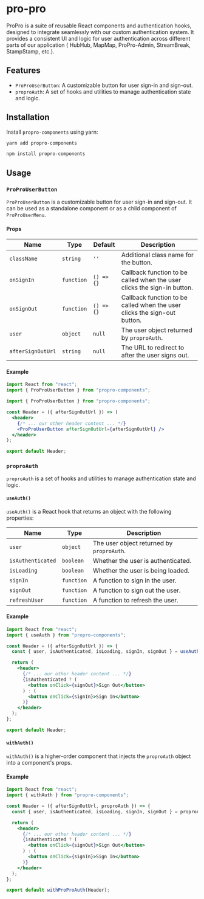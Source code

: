 # pro-pro

ProPro is a suite of reusable React components and authentication hooks, designed to integrate seamlessly with our custom authentication system. It provides a consistent UI and logic for user authentication across different parts of our application ( HubHub, MapMap, ProPro-Admin, StreamBreak, StampStamp, etc.).

## Features

- `ProProUserButton`: A customizable button for user sign-in and sign-out.
- `proproAuth`: A set of hooks and utilities to manage authentication state and logic.

## Installation

Install `propro-components` using yarn:

```bash
yarn add propro-components
```

```bash
npm install propro-components
```

## Usage

### `ProProUserButton`

`ProProUserButton` is a customizable button for user sign-in and sign-out. It can be used as a standalone component or as a child component of `ProProUserMenu`.

#### Props

| Name              | Type       | Default    | Description                                                              |
| ----------------- | ---------- | ---------- | ------------------------------------------------------------------------ |
| `className`       | `string`   | `''`       | Additional class name for the button.                                    |
| `onSignIn`        | `function` | `() => {}` | Callback function to be called when the user clicks the sign-in button.  |
| `onSignOut`       | `function` | `() => {}` | Callback function to be called when the user clicks the sign-out button. |
| `user`            | `object`   | `null`     | The user object returned by `proproAuth`.                                |
| `afterSignOutUrl` | `string`   | `null`     | The URL to redirect to after the user signs out.                         |

#### Example

```jsx
import React from "react";
import { ProProUserButton } from "propro-components";

import { ProProUserButton } from "propro-components";

const Header = ({ afterSignOutUrl }) => (
  <header>
    {/* ... our other header content ... */}
    <ProProUserButton afterSignOutUrl={afterSignOutUrl} />
  </header>
);

export default Header;
```

### `proproAuth`

`proproAuth` is a set of hooks and utilities to manage authentication state and logic.

#### `useAuth()`

`useAuth()` is a React hook that returns an object with the following properties:

| Name              | Type       | Description                               |
| ----------------- | ---------- | ----------------------------------------- |
| `user`            | `object`   | The user object returned by `proproAuth`. |
| `isAuthenticated` | `boolean`  | Whether the user is authenticated.        |
| `isLoading`       | `boolean`  | Whether the user is being loaded.         |
| `signIn`          | `function` | A function to sign in the user.           |
| `signOut`         | `function` | A function to sign out the user.          |
| `refreshUser`     | `function` | A function to refresh the user.           |

#### Example

```jsx
import React from "react";
import { useAuth } from "propro-components";

const Header = ({ afterSignOutUrl }) => {
  const { user, isAuthenticated, isLoading, signIn, signOut } = useAuth();

  return (
    <header>
      {/* ... our other header content ... */}
      {isAuthenticated ? (
        <button onClick={signOut}>Sign Out</button>
      ) : (
        <button onClick={signIn}>Sign In</button>
      )}
    </header>
  );
};

export default Header;
```

#### `withAuth()`

`withAuth()` is a higher-order component that injects the `proproAuth` object into a component's props.

#### Example

```jsx
import React from "react";
import { withAuth } from "propro-components";

const Header = ({ afterSignOutUrl, proproAuth }) => {
  const { user, isAuthenticated, isLoading, signIn, signOut } = proproAuth;

  return (
    <header>
      {/* ... our other header content ... */}
      {isAuthenticated ? (
        <button onClick={signOut}>Sign Out</button>
      ) : (
        <button onClick={signIn}>Sign In</button>
      )}
    </header>
  );
};

export default withProProAuth(Header);
```
